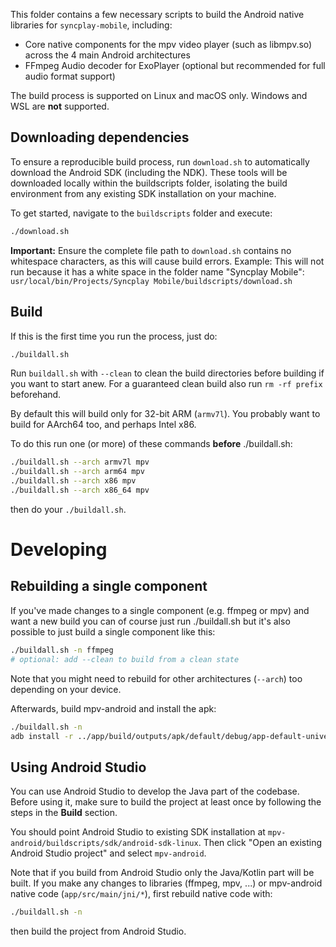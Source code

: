 This folder contains a few necessary scripts to build the Android native libraries for `syncplay-mobile`, including:
- Core native components for the mpv video player (such as libmpv.so) across the 4 main Android architectures
- FFmpeg Audio decoder for ExoPlayer (optional but recommended for full audio format support)

The build process is supported on Linux and macOS only. Windows and WSL are **not** supported.

## Downloading dependencies

To ensure a reproducible build process, run `download.sh` to automatically download the Android SDK (including the NDK). These tools will be downloaded locally within the buildscripts folder, isolating the build environment from any existing SDK installation on your machine.

To get started, navigate to the `buildscripts` folder and execute:
```bash
./download.sh
```

**Important:** Ensure the complete file path to `download.sh` contains no whitespace characters, as this will cause build errors.
Example: This will not run because it has a white space in the folder name "Syncplay Mobile": 
`usr/local/bin/Projects/Syncplay Mobile/buildscripts/download.sh`

## Build

If this is the first time you run the process, just do:
```sh
./buildall.sh
```

Run `buildall.sh` with `--clean` to clean the build directories before building if you want to start anew.
For a guaranteed clean build also run `rm -rf prefix` beforehand.

By default this will build only for 32-bit ARM (`armv7l`).
You probably want to build for AArch64 too, and perhaps Intel x86.

To do this run one (or more) of these commands **before** ./buildall.sh:
```sh
./buildall.sh --arch armv7l mpv
./buildall.sh --arch arm64 mpv
./buildall.sh --arch x86 mpv
./buildall.sh --arch x86_64 mpv
```
then do your `./buildall.sh`.

# Developing

## Rebuilding a single component

If you've made changes to a single component (e.g. ffmpeg or mpv) and want a new build you can of course just run ./buildall.sh but it's also possible to just build a single component like this:

```sh
./buildall.sh -n ffmpeg
# optional: add --clean to build from a clean state
```

Note that you might need to rebuild for other architectures (`--arch`) too depending on your device.

Afterwards, build mpv-android and install the apk:

```sh
./buildall.sh -n
adb install -r ../app/build/outputs/apk/default/debug/app-default-universal-debug.apk
```

## Using Android Studio

You can use Android Studio to develop the Java part of the codebase. Before using it, make sure to build the project at least once by following the steps in the **Build** section.

You should point Android Studio to existing SDK installation at `mpv-android/buildscripts/sdk/android-sdk-linux`.
Then click "Open an existing Android Studio project" and select `mpv-android`.

Note that if you build from Android Studio only the Java/Kotlin part will be built.
If you make any changes to libraries (ffmpeg, mpv, ...) or mpv-android native code (`app/src/main/jni/*`), first rebuild native code with:

```sh
./buildall.sh -n
```

then build the project from Android Studio.
